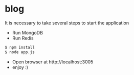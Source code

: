 # blog

It is necessary to take several steps to start the application

  - Run MongoDB
  - Run Redis
   ```sh
$ npm install
$ node app.js
```
  - Open browser at http://localhost:3005
  - enjoy :)